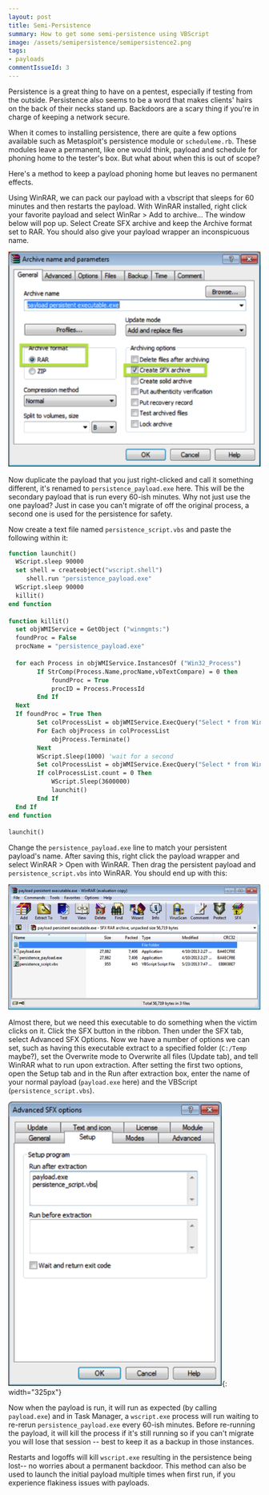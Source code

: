 ```yaml
---
layout: post
title: Semi-Persistence
summary: How to get some semi-persistence using VBScript
image: /assets/semipersistence/semipersistence2.png
tags:
- payloads
commentIssueId: 3
---
```

     

Persistence is a great thing to have on a pentest, especially if testing from the outside. Persistence also seems to be a word that makes clients' hairs on the back of their necks stand up. Backdoors are a scary thing if you're in charge of keeping a network secure.

When it comes to installing persistence, there are quite a few options available such as Metasploit's persistence module or `scheduleme.rb`. These modules leave a permanent, like one would think, payload and schedule for phoning home to the tester's box. But what about when this is out of scope? 

Here's a method to keep a payload phoning home but leaves no permanent effects. 

Using WinRAR, we can pack our payload with a vbscript that sleeps for 60 minutes and then restarts the payload. 
With WinRAR installed, right click your favorite payload and select WinRar > Add to archive…
The window below will pop up. Select Create SFX archive and keep the Archive format set to RAR. You should also give your payload wrapper an inconspicuous name.

![](/assets/semipersistence/semipersistence1.png)


Now duplicate the payload that you just right-clicked and call it something different, it's renamed to `persistence_payload.exe` here. This will be the secondary payload that is run every 60-ish minutes. Why not just use the one payload? Just in case you can't migrate of off the original process, a second one is used for the persistence for safety.


Now create a text file named `persistence_script.vbs` and paste the following within it:

```vb
function launchit()
  WScript.sleep 90000
  set shell = createobject("wscript.shell")
     shell.run "persistence_payload.exe"
  WScript.sleep 90000
  killit()
end function

function killit()
  set objWMIService = GetObject ("winmgmts:")
  foundProc = False
  procName = "persistence_payload.exe"

  for each Process in objWMIService.InstancesOf ("Win32_Process")
        If StrComp(Process.Name,procName,vbTextCompare) = 0 then
            foundProc = True
            procID = Process.ProcessId
        End If
  Next
  If foundProc = True Then
        Set colProcessList = objWMIService.ExecQuery("Select * from Win32_Process where ProcessId =" &  procID)
        For Each objProcess in colProcessList   
            objProcess.Terminate()
        Next
        WScript.Sleep(1000) 'wait for a second
        Set colProcessList = objWMIService.ExecQuery("Select * from Win32_Process where ProcessId =" &  procID)
        If colProcessList.count = 0 Then
            WScript.Sleep(3600000)
            launchit()
        End If
  End If
end function

launchit()
```

Change the `persistence_payload.exe` line to match your persistent payload's name. After saving this, right click the payload wrapper and select WinRAR > Open with WinRAR. Then drag the persistent payload and `persistence_script.vbs` into WinRAR. You should end up with this:


![](/assets/semipersistence/semipersistence2.png)


Almost there, but we need this executable to do something when the victim clicks on it. Click the SFX button in the ribbon. Then under the SFX tab, select Advanced SFX Options. 
Now we have a number of options we can set, such as having this executable extract to a specified folder (`C:/Temp` maybe?), set the Overwrite mode to Overwrite all files (Update tab), and tell WinRAR what to run upon extraction.
After setting the first two options, open the Setup tab and in the Run after extraction box, enter the name of your normal payload (`payload.exe` here) and the VBScript (`persistence_script.vbs`). 

![](/assets/semipersistence/semipersistence3.png){: width="325px"}


Now when the payload is run, it will run as expected (by calling `payload.exe`) and in Task Manager, a `wscript.exe` process will run waiting to re-rerun `persistence_payload.exe` every 60-ish minutes. Before re-running the payload, it will kill the process if it's still running so if you can't migrate you will lose that session -- best to keep it as a backup in those instances. 

Restarts and logoffs will kill `wscript.exe` resulting in the persistence being lost-- no worries about a permanent backdoor. This method can also be used to launch the initial payload multiple times when first run, if you experience flakiness issues with payloads.

